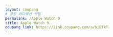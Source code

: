 ```yaml
---
layout: coupang
# 쿠팡 리디렉션 셋팅
permalink: /Apple Watch 9
title: Apple Watch 9
coupang_link: https://link.coupang.com/a/biETkT
---
```

